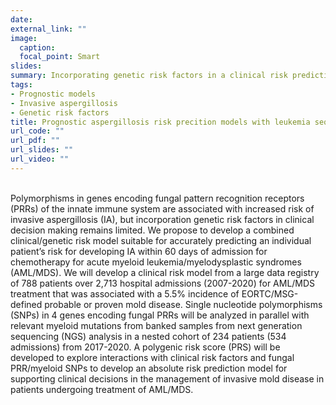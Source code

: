 ```yaml
---
date: 
external_link: ""
image: 
  caption: 
  focal_point: Smart
slides: 
summary: Incorporating genetic risk factors in a clinical risk prediction model for aspergillosis
tags:
- Prognostic models
- Invasive aspergillosis
- Genetic risk factors
title: Prognostic aspergillosis risk precition models with leukemia sequencing
url_code: ""
url_pdf: ""
url_slides: ""
url_video: ""
---
```

<br>
Polymorphisms in genes encoding fungal pattern recognition receptors (PRRs) of the innate immune system are associated with increased risk of invasive aspergillosis (IA), but incorporation genetic risk factors in clinical decision making remains limited. We propose to develop a combined clinical/genetic risk model suitable for accurately predicting an individual patient’s risk for developing IA within 60 days of admission for chemotherapy for acute myeloid leukemia/myelodysplastic syndromes (AML/MDS). We will develop a clinical risk model from a large data registry of 788 patients over 2,713 hospital admissions (2007-2020) for AML/MDS treatment that was associated with a 5.5% incidence of EORTC/MSG-defined probable or proven mold disease. Single nucleotide polymorphisms (SNPs) in 4 genes encoding fungal PRRs will be analyzed in parallel with relevant myeloid mutations from banked samples from next generation sequencing (NGS) analysis in a nested cohort of 234 patients (534 admissions) from 2017-2020. A polygenic risk score (PRS) will be developed to explore interactions with clinical risk factors and fungal PRR/myeloid SNPs to develop an absolute risk prediction model for supporting clinical decisions in the management of invasive mold disease in patients undergoing treatment of AML/MDS.